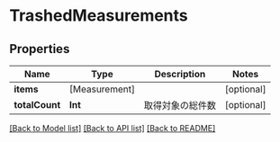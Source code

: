 # TrashedMeasurements

## Properties
Name | Type | Description | Notes
------------ | ------------- | ------------- | -------------
**items** | [Measurement] |  | [optional] 
**totalCount** | **Int** | 取得対象の総件数 | [optional] 

[[Back to Model list]](../README.md#documentation-for-models) [[Back to API list]](../README.md#documentation-for-api-endpoints) [[Back to README]](../README.md)


